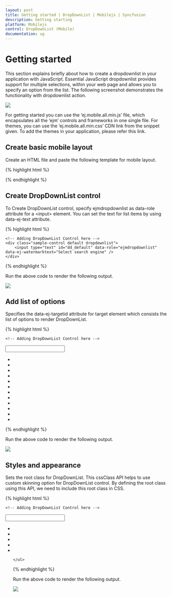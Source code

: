```yaml
---
layout: post 
title: Getting started | DropDownList | Mobilejs | Syncfusion 
description: Getting starting 
platform: Mobilejs 
control: DropDownList (Mobile) 
documentation: ug
---
```


# Getting started

This section explains briefly about how to create a dropdownlist in your application with JavaScript.
Essential JavaScript dropdownlist provides support for multiple selections, within your web page and allows you to specify an option from the list. 
The following screenshot demonstrates the functionality with dropdownlist action.

![](getting-started-images/img1.png)

For getting started you can use the ‘ej.mobile.all.min.js’ file, which encapsulates all the ‘ejm’ controls and frameworks in one single file.
For themes, you can use the ‘ej.mobile.all.min.css’ CDN link from the snippet given. To add the themes in your application, please refer this link.

## Create basic mobile layout

Create an HTML file and paste the following template for mobile layout.

{% highlight html %}

<!DOCTYPE html>
<html>
<head>
    <meta id="viewport" name="viewport" content="width=device-width, initial-scale=1.0,maximum-scale=1.0, user-scalable=no" />
    <title>Navigation Drawer</title>
    <link href="http://cdn.syncfusion.com/{{ site.releaseversion }}/js/mobile/ej.mobile.all.min.css" rel="stylesheet" />
    <script src="http://cdn.syncfusion.com/js/assets/external/jquery-3.0.0.min.js"></script>                
    <script src="http://cdn.syncfusion.com/{{ site.releaseversion }}/js/mobile/ej.mobile.all.min.js"></script> 
</head>
<body>
    <div data-role="appview">
        <!-- Adding Header Control Here -->
        <!-- Adding DropDownlist Control here -->
		<!--Adding list of Options -->
    </div>
</body>
</html>

{% endhighlight %}

## Create DropDownList control

To Create DropDownList control, specify ejmdropdownlist as data-role attribute for a &#60;input&#62; element. You can set the text for list items by using data-ej-text attribute.

{% highlight html %}

    <!-- Adding DropDownList Control here -->
    <div class="sample-control default dropdownlist">
        <input type="text" id="dd_default" data-role="ejmdropdownlist" data-ej-watermarktext="Select search engine" />
    </div>
   
   <!--Adding list of Options -->
   
{% endhighlight %}

Run the above code to render the following output.

![](getting-started-images/img3.png)

## Add list of options

Specifies the data-ej-targetid attribute for  target element which consists the list of options to render DropDownList. 

{% highlight html %}

    <!-- Adding DropDownList Control here -->
  <div class="sample-control default dropdownlist">
        <input type="text" id="dd_default" data-role="ejmdropdownlist" data-ej-targetid="targetEle" data-ej-watermarktext="Select search engine" />
    </div>
	<!--Adding list of options -->
    <ul id="targetEle">
        <li data-ej-text="Google"></li>
        <li data-ej-text="Bing"></li>
        <li data-ej-text="Yahoo! Search"></li>
        <li data-ej-text="Ask"></li>
        <li data-ej-text="Aol Search"></li>
        <li data-ej-text="Wow"></li>
        <li data-ej-text="WebCrawler"></li>
        <li data-ej-text="MyWebSearch"></li>
        <li data-ej-text="Infospace"></li>
        <li data-ej-text="DuckDuckGo"></li>
        <li data-ej-text="Blekko"></li>
        <li data-ej-text="Contenko"></li>
    </ul>

{% endhighlight %}

Run the above code to render the following output.

![](getting-started-images/img1.png)

## Styles and appearance

Sets the root class for DropDownList. This cssClass API helps to use custom skinning option for DropDownList control. By defining the root class using this API, we need to include this root class in CSS.

{% highlight html %}

    <!-- Adding DropDownList Control here -->
  <div class="sample-control default dropdownlist">
        <input type="text" id="dd_default" data-role="ejmdropdownlist" data-ej-targetid="targetEle" data-ej-watermarktext="Select search engine" data-ej-cssclass="custom class"    />
    </div>
    <ul id="targetEle">
        <li data-ej-text="Google"></li>
        <li data-ej-text="Bing"></li>
        <li data-ej-text="Yahoo! Search"></li>
        <li data-ej-text="Ask"></li>
        <li data-ej-text="Aol Search"></li>
    
   <style>
        .customclass .e-m-dropdownlist {
            color: red !important;
        }
    </style>
    </ul>

{% endhighlight %}

Run the above code to render the following output.

![](getting-started-images/img2.png)




